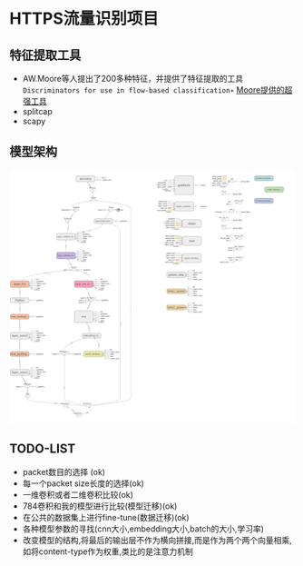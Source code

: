 # HTTPS流量识别项目

## 特征提取工具
- AW.Moore等人提出了200多种特征，并提供了特征提取的工具`Discriminators for use in flow-based classification∗`
<a href="https://www.cl.cam.ac.uk/research/srg/netos/projects/archive/nprobe/data/papers/sigmetrics/index.html">Moore提供的超强工具</a></br>
- splitcap
- scapy



## 模型架构
![模型架构](./images/graph.png)

## TODO-LIST
- packet数目的选择 (ok)
- 每一个packet size长度的选择(ok)
- 一维卷积或者二维卷积比较(ok)
- 784卷积和我的模型进行比较(模型迁移)(ok)
- 在公共的数据集上进行fine-tune(数据迁移)(ok)
- 各种模型参数的寻找(cnn大小,embedding大小,batch的大小,学习率)
- 改变模型的结构,将最后的输出层不作为横向拼接,而是作为两个两个向量相乘,如将content-type作为权重,类比的是注意力机制
